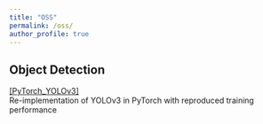 ```yaml
---
title: "OSS"
permalink: /oss/
author_profile: true
---
```


## Object Detection

[[PyTorch_YOLOv3]](https://github.com/DeNA/PyTorch_YOLOv3)  
Re-implementation of YOLOv3 in PyTorch with reproduced training performance
